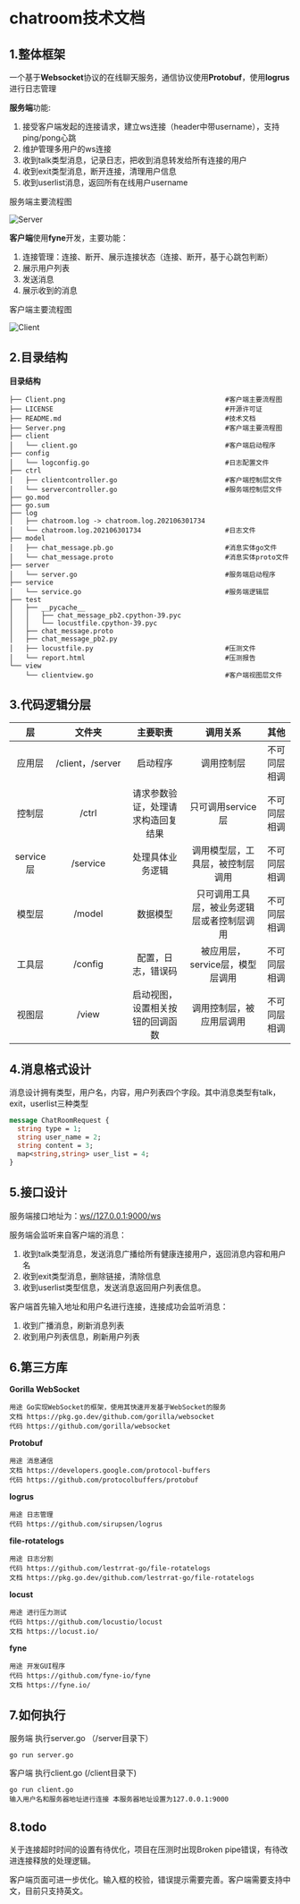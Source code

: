 # chatroom技术文档
## 1.整体框架

一个基于**Websocket**协议的在线聊天服务，通信协议使用**Protobuf**，使用**logrus**进行日志管理

**服务端**功能:

1.  接受客户端发起的连接请求，建立ws连接（header中带username），支持ping/pong心跳
2.  维护管理多用户的ws连接
3. 收到talk类型消息，记录日志，把收到消息转发给所有连接的用户
4. 收到exit类型消息，断开连接，清理用户信息
5. 收到userlist消息，返回所有在线用户username

服务端主要流程图

![Server](Server.png)

**客户端**使用**fyne**开发，主要功能：

1. 连接管理：连接、断开、展示连接状态（连接、断开，基于心跳包判断）
2. 展示用户列表
3. 发送消息
4. 展示收到的消息

客户端主要流程图

![Client](Client.png)

## 2.目录结构

**目录结构**

```
├── Client.png                                        #客户端主要流程图
├── LICENSE                                           #开源许可证
├── README.md                                         #技术文档
├── Server.png                                        #客户端主要流程图
├── client
│   └── client.go                                     #客户端启动程序
├── config 
│   └── logconfig.go                                  #日志配置文件
├── ctrl
│   ├── clientcontroller.go                           #客户端控制层文件
│   └── servercontroller.go                           #服务端控制层文件
├── go.mod
├── go.sum
├── log
│   ├── chatroom.log -> chatroom.log.202106301734
│   └── chatroom.log.202106301734                     #日志文件
├── model
│   ├── chat_message.pb.go                            #消息实体go文件
│   └── chat_message.proto                            #消息实体proto文件
├── server
│   └── server.go                                     #服务端启动程序
├── service
│   └── service.go                                    #服务端逻辑层
├── test
│   ├── __pycache__
│   │   ├── chat_message_pb2.cpython-39.pyc
│   │   └── locustfile.cpython-39.pyc
│   ├── chat_message.proto 
│   ├── chat_message_pb2.py
│   ├── locustfile.py                                 #压测文件
│   └── report.html                                   #压测报告
└── view
    └── clientview.go                                 #客户端视图层文件
```



## 3.代码逻辑分层

|    层     |      文件夹      |              主要职责              |                  调用关系                  |     其他     |
| :-------: | :--------------: | :--------------------------------: | :----------------------------------------: | :----------: |
|  应用层   | /client，/server |              启动程序              |                 调用控制层                 | 不可同层相调 |
|  控制层   |      /ctrl       | 请求参数验证，处理请求构造回复结果 |             只可调用service层              | 不可同层相调 |
| service层 |     /service     |          处理具体业务逻辑          |      调用模型层，工具层，被控制层调用      | 不可同层相调 |
|  模型层   |      /model      |              数据模型              | 只可调用工具层，被业务逻辑层或者控制层调用 | 不可同层相调 |
|  工具层   |     /config      |         配置，日志，错误码         |      被应用层，service层，模型层调用       | 不可同层相调 |
|  视图层   |      /view       |  启动视图，设置相关按钮的回调函数  |          调用控制层，被应用层调用          | 不可同层相调 |

## 4.消息格式设计

消息设计拥有类型，用户名，内容，用户列表四个字段。其中消息类型有talk，exit，userlist三种类型

```protobuf
message ChatRoomRequest {
  string type = 1;
  string user_name = 2;
  string content = 3;
  map<string,string> user_list = 4;
}
```

## 5.接口设计

服务端接口地址为：[ws//127.0.0.1:9000/ws](ws//127.0.0.1:9000/ws )  

服务端会监听来自客户端的消息：

1. 收到talk类型消息，发送消息广播给所有健康连接用户，返回消息内容和用户名
2. 收到exit类型消息，删除链接，清除信息
3. 收到userlist类型信息，发送消息返回用户列表信息。

客户端首先输入地址和用户名进行连接，连接成功会监听消息：

1. 收到广播消息，刷新消息列表
2. 收到用户列表信息，刷新用户列表

## 6.第三方库

**Gorilla WebSocket**

```
用途 Go实现WebSocket的框架，使用其快速开发基于WebSocket的服务
文档 https://pkg.go.dev/github.com/gorilla/websocket
代码 https://github.com/gorilla/websocket
```

**Protobuf**

```
用途 消息通信
文档 https://developers.google.com/protocol-buffers
代码 https://github.com/protocolbuffers/protobuf
```

**logrus**

```
用途 日志管理
代码 https://github.com/sirupsen/logrus
```

**file-rotatelogs**

```
用途 日志分割
代码 https://github.com/lestrrat-go/file-rotatelogs
文档 https://pkg.go.dev/github.com/lestrrat-go/file-rotatelogs
```

**locust**

```
用途 进行压力测试
代码 https://github.com/locustio/locust
文档 https://locust.io/
```

**fyne**

```
用途 开发GUI程序
代码 https://github.com/fyne-io/fyne
文档 https://fyne.io/
```

## 7.如何执行

服务端 执行server.go （/server目录下）

```
go run server.go
```

客户端 执行client.go (/client目录下)

```
go run client.go 
输入用户名和服务器地址进行连接 本服务器地址设置为127.0.0.1:9000
```

## 8.todo

关于连接超时时间的设置有待优化，项目在压测时出现Broken pipe错误，有待改进连接释放的处理逻辑。

客户端页面可进一步优化。输入框的校验，错误提示需要完善。客户端需要支持中文，目前只支持英文。
